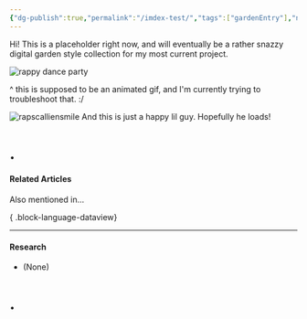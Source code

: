 ```yaml
---
{"dg-publish":true,"permalink":"/imdex-test/","tags":["gardenEntry"],"noteIcon":"2","created":"2025-05-08T07:04:01.615-04:00"}
---
```




Hi! This is a placeholder right now, and will eventually be a rather snazzy digital garden style collection for my most current project.



![rappy dance party](/img/user/Files/rappydance.gif)

^ this is supposed to be an animated gif, and I'm currently trying to troubleshoot that. :/ 

![rapscalliensmile](/img/user/Files/rapscalliensmile.png)
And this is just a happy lil guy. Hopefully he loads!




# .

#### Related Articles
Also mentioned in...

{ .block-language-dataview}


---
#### Research 
* (None)
# .







